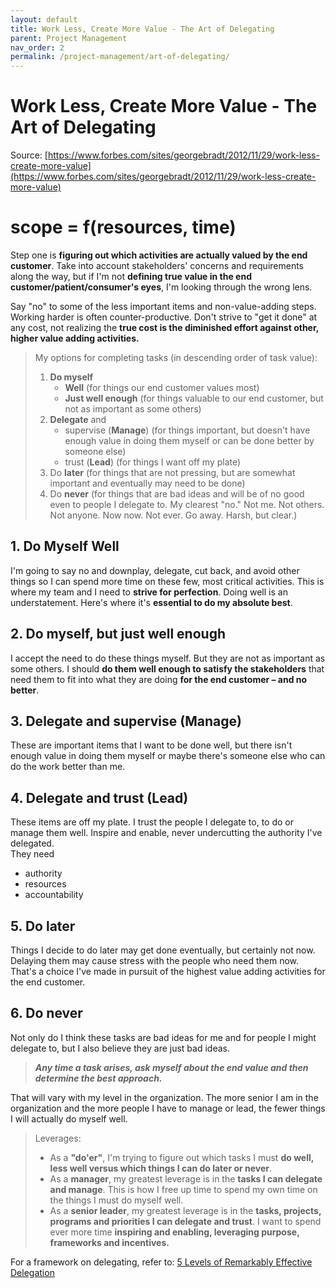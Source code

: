 ```yaml
---
layout: default
title: Work Less, Create More Value - The Art of Delegating
parent: Project Management
nav_order: 2
permalink: /project-management/art-of-delegating/
---
```


# Work Less, Create More Value - The Art of Delegating

Source: [https://www.forbes.com/sites/georgebradt/2012/11/29/work-less-create-more-value](https://www.forbes.com/sites/georgebradt/2012/11/29/work-less-create-more-value)

# scope = f(resources, time)

Step one is **figuring out which activities are actually valued by the end customer**. Take into account stakeholders' concerns and requirements along the way, but if I'm not **defining true value in the end customer/patient/consumer's eyes**, I'm looking through the wrong lens.

Say "no" to some of the less important items and non-value-adding steps. Working harder is often counter-productive. Don't strive to "get it done" at any cost, not realizing the **true cost is the diminished effort against other, higher value adding activities.**

> My options for completing tasks (in descending order of task value):
> 1. **Do myself**
>    - **Well** (for things our end customer values most)
>    - **Just well enough** (for things valuable to our end customer, but not as important as some others)
> 2. **Delegate** and 
>    - supervise (**Manage**) (for things important, but doesn't have enough value in doing them myself or can be done better by someone else)
>    - trust (**Lead**) (for things I want off my plate)
> 3. Do **later** (for things that are not pressing, but are somewhat important and eventually may need to be done)
> 4. Do **never** (for things that are bad ideas and will be of no good even to people I delegate to. My clearest "no."  Not me. Not others. Not anyone. Now now. Not ever. Go away. Harsh, but clear.)


## 1. Do Myself Well

I'm going to say no and downplay, delegate, cut back, and avoid other things so I can spend more time on these few, most critical activities. This is where my team and I need to **strive for perfection**. Doing well is an understatement. Here's where it's **essential to do my absolute best**.

## 2. Do myself, but just well enough

I accept the need to do these things myself. But they are not as important as some others. I should **do them well enough to satisfy the stakeholders** that need them to fit into what they are doing **for the end customer – and no better**.

## 3. Delegate and supervise (Manage)

These are important items that I want to be done well, but there isn't enough value in doing them myself or maybe there's someone else who can do the work better than me.

## 4. Delegate and trust (Lead)

These items are off my plate. I trust the people I delegate to, to do or manage them well. Inspire and enable, never undercutting the authority I've delegated.  
They need 
- authority
- resources
- accountability

## 5. Do later

Things I decide to do later may get done eventually, but certainly not now. Delaying them may cause stress with the people who need them now. That's a choice I've made in pursuit of the highest value adding activities for the end customer.

## 6. Do never

Not only do I think these tasks are bad ideas for me and for people I might delegate to, but I also believe they are just bad ideas.

> ***Any time a task arises, ask myself about the end value and then determine the best approach.*** 

That will vary with my level in the organization. The more senior I am in the organization and the more people I have to manage or lead, the fewer things I will actually do myself well.

> Leverages:
> - As a **"do'er"**, I'm trying to figure out which tasks I must **do well, less well versus which things I can do later or never**.
> - As a **manager**, my greatest leverage is in the **tasks I can delegate and manage**. This is how I free up time to spend my own time on the things I must do myself well.
> - As a **senior leader**, my greatest leverage is in the **tasks, projects, programs and priorities I can delegate and trust**. I want to spend ever more time **inspiring and enabling, leveraging purpose, frameworks and incentives.**

For a framework on delegating, refer to: [5 Levels of Remarkably Effective Delegation](https://koushikvikram.github.io/project-management/5-levels-of-effective-delegation/)